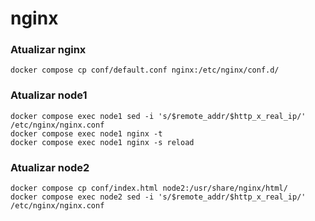 # nginx

### Atualizar nginx
    docker compose cp conf/default.conf nginx:/etc/nginx/conf.d/
### Atualizar node1
    docker compose exec node1 sed -i 's/$remote_addr/$http_x_real_ip/' /etc/nginx/nginx.conf
    docker compose exec node1 nginx -t
    docker compose exec node1 nginx -s reload

### Atualizar node2
    docker compose cp conf/index.html node2:/usr/share/nginx/html/
    docker compose exec node2 sed -i 's/$remote_addr/$http_x_real_ip/' /etc/nginx/nginx.conf
